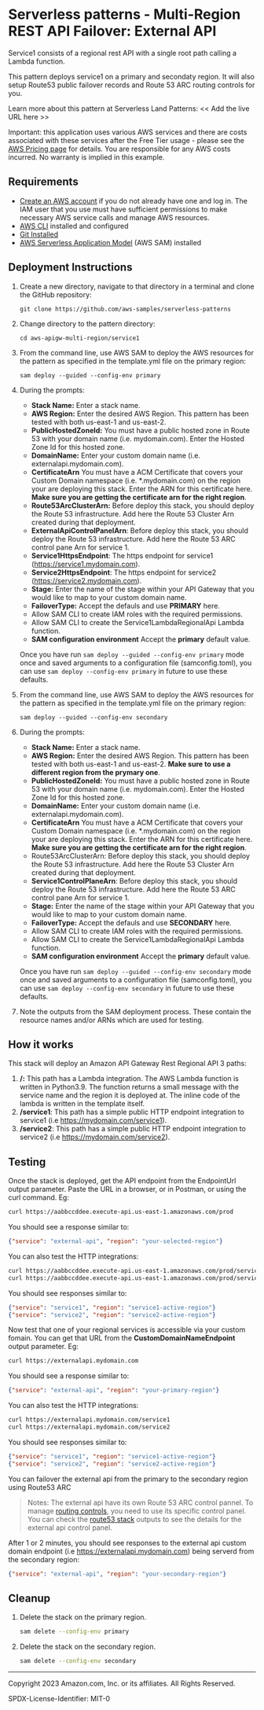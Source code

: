 # Serverless patterns - Multi-Region REST API Failover: External API

Service1 consists of a regional rest API with a single root path calling a Lambda function.

This pattern deploys service1 on a primary and secondaty region. It will also setup Route53 public failover records and Route 53 ARC routing controls for you.

Learn more about this pattern at Serverless Land Patterns: << Add the live URL here >>

Important: this application uses various AWS services and there are costs associated with these services after the Free Tier usage - please see the [AWS Pricing page](https://aws.amazon.com/pricing/) for details. You are responsible for any AWS costs incurred. No warranty is implied in this example.

## Requirements

* [Create an AWS account](https://portal.aws.amazon.com/gp/aws/developer/registration/index.html) if you do not already have one and log in. The IAM user that you use must have sufficient permissions to make necessary AWS service calls and manage AWS resources.
* [AWS CLI](https://docs.aws.amazon.com/cli/latest/userguide/install-cliv2.html) installed and configured
* [Git Installed](https://git-scm.com/book/en/v2/Getting-Started-Installing-Git)
* [AWS Serverless Application Model](https://docs.aws.amazon.com/serverless-application-model/latest/developerguide/serverless-sam-cli-install.html) (AWS SAM) installed

## Deployment Instructions

1. Create a new directory, navigate to that directory in a terminal and clone the GitHub repository:
    ``` 
    git clone https://github.com/aws-samples/serverless-patterns
    ```
1. Change directory to the pattern directory:
    ```
    cd aws-apigw-multi-region/service1
    ```
1. From the command line, use AWS SAM to deploy the AWS resources for the pattern as specified in the template.yml file on the primary region:
    ```
    sam deploy --guided --config-env primary
    ```
1. During the prompts:
    * **Stack Name:** Enter a stack name.
    * **AWS Region:** Enter the desired AWS Region. This pattern has been tested with both us-east-1 and us-east-2.
    * **PublicHostedZoneId:** You must have a public hosted zone in Route 53 with your domain name (i.e. mydomain.com). Enter the Hosted Zone Id for this hosted zone.
    * **DomainName:** Enter your custom domain name (i.e. externalapi.mydomain.com).
    * **CertificateArn** You must have a ACM Certificate that covers your Custom Domain namespace (i.e. *.mydomain.com) on the region your are deploying this stack. Enter the ARN for this certificate here. **Make sure you are getting the certificate arn for the right region**.
    * **Route53ArcClusterArn:** Before deploy this stack, you should deploy the Route 53 infrastructure. Add here the Route 53 Cluster Arn created during that deployment.
    * **ExternalApiControlPanelArn**: Before deploy this stack, you should deploy the Route 53 infrastructure. Add here the  Route 53 ARC control pane Arn for service 1.
    * **Service1HttpsEndpoint**: The https endpoint for service1 (https://service1.mydomain.com).
    * **Service2HttpsEndpoint**: The https endpoint for service2 (https://service2.mydomain.com).
    * **Stage:** Enter the name of the stage within your API Gateway that you would like to map to your custom domain name.
    * **FailoverType:** Accept the defauls and use **PRIMARY** here.
    * Allow SAM CLI to create IAM roles with the required permissions.
    * Allow SAM CLI to create the Service1LambdaRegionalApi Lambda function.
    * **SAM configuration environment** Accept the **primary** default value.

    Once you have run `sam deploy --guided --config-env primary` mode once and saved arguments to a configuration file (samconfig.toml), you can use `sam deploy --config-env primary` in future to use these defaults.

1. From the command line, use AWS SAM to deploy the AWS resources for the pattern as specified in the template.yml file on the primary region:
    ```
    sam deploy --guided --config-env secondary
    ```
1. During the prompts:
    * **Stack Name:** Enter a stack name.
    * **AWS Region:** Enter the desired AWS Region. This pattern has been tested with both us-east-1 and us-east-2. **Make sure to use a different region from the prymary one**.
    * **PublicHostedZoneId:** You must have a public hosted zone in Route 53 with your domain name (i.e. mydomain.com). Enter the Hosted Zone Id for this hosted zone.
    * **DomainName:** Enter your custom domain name (i.e. externalapi.mydomain.com).
    * **CertificateArn** You must have a ACM Certificate that covers your Custom Domain namespace (i.e. *.mydomain.com) on the region your are deploying this stack. Enter the ARN for this certificate here. **Make sure you are getting the certificate arn for the right region**.
    * Route53ArcClusterArn: Before deploy this stack, you should deploy the Route 53 infrastructure. Add here the Route 53 Cluster Arn created during that deployment.
    * **Service1ControlPlaneArn**: Before deploy this stack, you should deploy the Route 53 infrastructure. Add here the  Route 53 ARC control pane Arn for service 1.
    * **Stage:** Enter the name of the stage within your API Gateway that you would like to map to your custom domain name.
    * **FailoverType:** Accept the defauls and use **SECONDARY** here.
    * Allow SAM CLI to create IAM roles with the required permissions.
    * Allow SAM CLI to create the Service1LambdaRegionalApi Lambda function.
    * **SAM configuration environment** Accept the **primary** default value.

    Once you have run `sam deploy --guided --config-env secondary` mode once and saved arguments to a configuration file (samconfig.toml), you can use `sam deploy --config-env secondary` in future to use these defaults.
    
1. Note the outputs from the SAM deployment process. These contain the resource names and/or ARNs which are used for testing.

## How it works

This stack will deploy an Amazon API Gateway Rest Regional API 3 paths:

1. **/:** This path has a Lambda integration. The AWS Lambda function is written in Python3.9. The function returns a small message with the service name and the region it is deployed at. The inline code of the lambda is written in the template itself.
1. **/service1**: This path has a simple public HTTP endpoint integration to service1 (i.e https://mydomain.com/service1).
1. **/service2**: This path has a simple public HTTP endpoint integration to service2 (i.e https://mydomain.com/service2).

## Testing

Once the stack is deployed, get the API endpoint from the EndpointUrl output parameter.
Paste the URL in a browser, or in Postman, or using the curl command.
Eg: 
```bash
curl https://aabbccddee.execute-api.us-east-1.amazonaws.com/prod
```

You should see a response similar to:
```json
{"service": "external-api", "region": "your-selected-region"}
```

You can also test the HTTP integrations:
```bash
curl https://aabbccddee.execute-api.us-east-1.amazonaws.com/prod/service1
curl https://aabbccddee.execute-api.us-east-1.amazonaws.com/prod/service2
```

You should see responses similar to:
```json
{"service": "service1", "region": "service1-active-region"}
{"service": "service2", "region": "service2-active-region"}
```


Now test that one of your regional services is accessible via your custom fomain.
You can get that URL from the **CustomDomainNameEndpoint** output parameter.
Eg: 
```bash
curl https://externalapi.mydomain.com
```

You should see a response similar to:
```json
{"service": "external-api", "region": "your-primary-region"}
```

You can also test the HTTP integrations:
```bash
curl https://externalapi.mydomain.com/service1
curl https://externalapi.mydomain.com/service2
```

You should see responses similar to:
```json
{"service": "service1", "region": "service1-active-region"}
{"service": "service2", "region": "service2-active-region"}
```

You can failover the external api from the primary to the secondary region using Route53 ARC
> Notes: The external api have its own Route 53 ARC control pannel. To manage [routing controls](https://docs.aws.amazon.com/r53recovery/latest/dg/routing-control.html), you need to use its specific control panel. You can check the [route53 stack](./route53/README.md) outputs to see the details for the external api control panel.

After 1 or 2 minutes, you should see responses to the external api custom domain endpoint (i.e https://externalapi.mydomain.com) being serverd from the secondary region:
```json
{"service": "external-api", "region": "your-secondary-region"}
```

## Cleanup
 
1. Delete the stack on the primary region.
    ```bash
    sam delete --config-env primary
    ```
1. Delete the stack on the secondary region.
    ```bash
    sam delete --config-env secondary
    ```
----
Copyright 2023 Amazon.com, Inc. or its affiliates. All Rights Reserved.

SPDX-License-Identifier: MIT-0